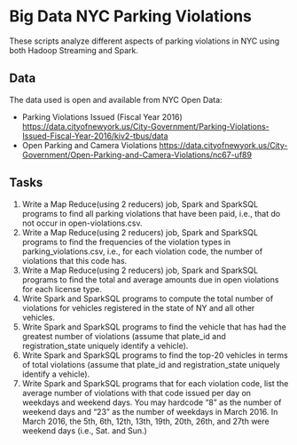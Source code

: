 # Big Data NYC Parking Violations

These scripts analyze different aspects of parking violations in NYC using both Hadoop Streaming and Spark.

## Data 

The data used is open and available from NYC Open Data:
* Parking Violations Issued (Fiscal Year 2016) https://data.cityofnewyork.us/City-Government/Parking-Violations-Issued-Fiscal-Year-2016/kiv2-tbus/data
* Open Parking and Camera Violations https://data.cityofnewyork.us/City-Government/Open-Parking-and-Camera-Violations/nc67-uf89

## Tasks

1. Write a Map Reduce(using 2 reducers) job, Spark and SparkSQL programs to find all parking violations that have been paid, i.e., that do not occur in open-violations.csv. 
2. Write a Map Reduce(using 2 reducers) job, Spark and SparkSQL programs to find the frequencies of the violation types in parking_violations.csv, i.e., for each violation code, the number of violations that this code has.
3. Write a Map Reduce(using 2 reducers) job, Spark and SparkSQL programs to find the total and average amounts due in open violations for each license type.
4. Write Spark and SparkSQL programs to compute the total number of violations for vehicles registered in the state of NY and all other vehicles.
5. Write Spark and SparkSQL programs to find the vehicle that has had the greatest number of violations (assume that plate_id and registration_state uniquely identify a vehicle).
6. Write Spark and SparkSQL programs to find the top-20 vehicles in terms of total violations (assume that plate_id and registration_state uniquely identify a vehicle).
7.  Write Spark and SparkSQL programs that for each violation code, list the average number of violations with that code issued per day on weekdays and weekend days. You may hardcode “8” as the number of weekend days and “23” as the number of weekdays in March 2016. In March 2016, the 5th, 6th, 12th, 13th, 19th, 20th, 26th, and 27th were weekend days (i.e., Sat. and Sun.)
